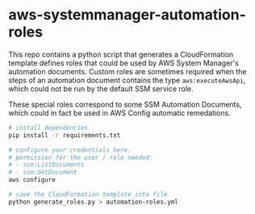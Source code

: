 # aws-systemmanager-automation-roles

This repo contains a python script that generates a CloudFormation template defines roles that could be used by AWS System Manager's automation documents. Custom roles are sometimes required when the steps of an automation document contains the type `aws:executeAwsApi`, which could not be run by the default SSM service role.

These special roles correspond to some SSM Automation Documents, which could in fact be used in AWS Config automatic remedations.

```bash
# install dependencies
pip install -r requirements.txt

# configure your credentials here.
# permission for the user / role needed:
# - ssm:ListDocuments
# - ssm:GetDocument
aws configure

# save the CloudFormation template into file
python generate_roles.py > automation-roles.yml
```
